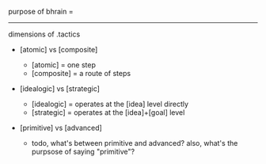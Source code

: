 purpose of bhrain = <think>

---

dimensions of <think>.tactics

- [atomic] vs [composite]
  - [atomic] = one step <imagine>
  - [composite] = a route of steps

- [idealogic] vs [strategic]
  - [idealogic] = operates at the [idea] level directly
  - [strategic] = operates at the [idea]+[goal] level

- [primitive] vs [advanced]
  - todo, what's between primitive and advanced? also, what's the purpsose of saying "primitive"?
